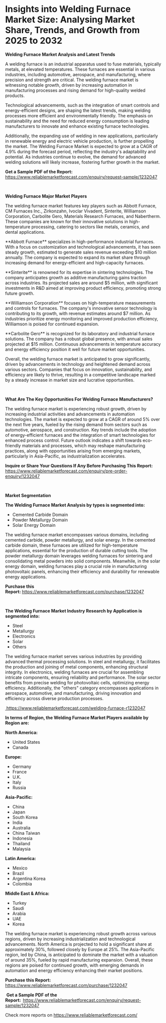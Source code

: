 <p><h1>Insights into Welding Furnace Market Size: Analysing Market Share, Trends, and Growth from 2025 to 2032</h1></p><p><strong>Welding Furnace Market Analysis and Latest Trends</strong></p>
<p><p>A welding furnace is an industrial apparatus used to fuse materials, typically metals, at elevated temperatures. These furnaces are essential in various industries, including automotive, aerospace, and manufacturing, where precision and strength are critical. The welding furnace market is witnessing notable growth, driven by increasing automation in manufacturing processes and rising demand for high-quality welded products. </p><p>Technological advancements, such as the integration of smart controls and energy-efficient designs, are shaping the latest trends, making welding processes more efficient and environmentally friendly. The emphasis on sustainability and the need for reduced energy consumption is leading manufacturers to innovate and enhance existing furnace technologies. </p><p>Additionally, the expanding use of welding in new applications, particularly in renewable energy and electric vehicle production, is further propelling the market. The Welding Furnace Market is expected to grow at a CAGR of 4.9% during the forecast period, reflecting the industry's adaptability and potential. As industries continue to evolve, the demand for advanced welding solutions will likely increase, fostering further growth in the market.</p></p>
<p><strong>Get a Sample PDF of the Report:&nbsp;</strong> <a href="https://www.reliablemarketforecast.com/enquiry/request-sample/1232047?utm_campaign=2439&utm_medium=2&utm_source=Github&utm_content=ia&utm_term=09042025&utm_id=welding-furnace">https://www.reliablemarketforecast.com/enquiry/request-sample/1232047</a></p>
<p>&nbsp;</p>
<p><strong>Welding Furnace Major Market Players</strong></p>
<p><p>The welding furnace market features key players such as Abbott Furnace, CM Furnaces Inc., Zirkonzahn, Ivoclar Vivadent, Sinterite, Williamson Corporation, Carbolite Gero, Materials Research Furnaces, and Nabertherm. These companies are known for their innovative solutions in high-temperature processing, catering to sectors like metals, ceramics, and dental applications.</p><p>**Abbott Furnace** specializes in high-performance industrial furnaces. With a focus on customization and technological advancements, it has seen steady growth, estimated to generate sales revenue exceeding $10 million annually. The company is expected to expand its market share through increasing demand for energy-efficient and high-capacity furnaces.</p><p>**Sinterite** is renowned for its expertise in sintering technologies. The company anticipates growth as additive manufacturing gains traction across industries. Its projected sales are around $5 million, with significant investments in R&D aimed at improving product efficiency, promoting strong future growth.</p><p>**Williamson Corporation** focuses on high-temperature measurements and controls for furnaces. The company's innovative sensor technology is contributing to its growth, with revenue estimates around $7 million. As industries prioritize energy monitoring and improved production efficiency, Williamson is poised for continued expansion.</p><p>**Carbolite Gero** is recognized for its laboratory and industrial furnace solutions. The company has a robust global presence, with annual sales projected at $15 million. Continuous advancements in temperature accuracy and energy efficiency position it well for future market opportunities.</p><p>Overall, the welding furnace market is anticipated to grow significantly, driven by advancements in technology and heightened demand across various sectors. Companies that focus on innovation, sustainability, and efficiency are likely to thrive, resulting in a competitive landscape marked by a steady increase in market size and lucrative opportunities.</p></p>
<p>&nbsp;</p>
<p><strong>What Are The Key Opportunities For Welding Furnace Manufacturers?</strong></p>
<p><p>The welding furnace market is experiencing robust growth, driven by increasing industrial activities and advancements in automation technologies. The market is expected to grow at a CAGR of around 5% over the next five years, fueled by the rising demand from sectors such as automotive, aerospace, and construction. Key trends include the adoption of energy-efficient furnaces and the integration of smart technologies for enhanced process control. Future outlook indicates a shift towards eco-friendly materials and processes, which may reshape manufacturing practices, along with opportunities arising from emerging markets, particularly in Asia-Pacific, as industrialization accelerates.</p></p>
<p><strong>Inquire or Share Your Questions If Any Before Purchasing This Report:</strong> <a href="https://www.reliablemarketforecast.com/enquiry/pre-order-enquiry/1232047?utm_campaign=2439&utm_medium=2&utm_source=Github&utm_content=ia&utm_term=09042025&utm_id=welding-furnace">https://www.reliablemarketforecast.com/enquiry/pre-order-enquiry/1232047</a></p>
<p>&nbsp;</p>
<p><strong>Market Segmentation</strong></p>
<p><strong>The Welding Furnace Market Analysis by types is segmented into:</strong></p>
<p><ul><li>Cemented Carbide Domain</li><li>Powder Metallurgy Domain</li><li>Solar Energy Domain</li></ul></p>
<p><p>The welding furnace market encompasses various domains, including cemented carbide, powder metallurgy, and solar energy. In the cemented carbide domain, these furnaces are utilized for high-temperature applications, essential for the production of durable cutting tools. The powder metallurgy domain leverages welding furnaces for sintering and consolidating metal powders into solid components. Meanwhile, in the solar energy domain, welding furnaces play a crucial role in manufacturing photovoltaic panels, enhancing their efficiency and durability for renewable energy applications.</p></p>
<p><strong>Purchase this Report:&nbsp;</strong><a href="https://www.reliablemarketforecast.com/purchase/1232047?utm_campaign=2439&utm_medium=2&utm_source=Github&utm_content=ia&utm_term=09042025&utm_id=welding-furnace">https://www.reliablemarketforecast.com/purchase/1232047</a></p>
<p>&nbsp;</p>
<p><strong>The Welding Furnace Market Industry Research by Application is segmented into:</strong></p>
<p><ul><li>Steel</li><li>Metallurgy</li><li>Electronics</li><li>Solar</li><li>Others</li></ul></p>
<p><p>The welding furnace market serves various industries by providing advanced thermal processing solutions. In steel and metallurgy, it facilitates the production and joining of metal components, enhancing structural integrity. In electronics, welding furnaces are crucial for assembling intricate components, ensuring reliability and performance. The solar sector benefits from precise welding for photovoltaic cells, optimizing energy efficiency. Additionally, the "others" category encompasses applications in aerospace, automotive, and manufacturing, driving innovation and efficiency across diverse production processes.</p></p>
<p><a href="https://www.reliablemarketforecast.com/welding-furnace-r1232047?utm_campaign=2439&utm_medium=2&utm_source=Github&utm_content=ia&utm_term=09042025&utm_id=welding-furnace">&nbsp;https://www.reliablemarketforecast.com/welding-furnace-r1232047</a></p>
<p><strong>In terms of Region, the Welding Furnace Market Players available by Region are:</strong></p>
<p>
    <p> <strong> North America: </strong>
        <ul>
            <li>United States</li>
            <li>Canada</li>
        </ul>
        </p> 
    <p> <strong> Europe: </strong>
        <ul>
            <li>Germany</li>
            <li>France</li>
            <li>U.K.</li>
            <li>Italy</li>
            <li>Russia</li>
        </ul>
        </p> 
    <p> <strong> Asia-Pacific: </strong>
        <ul>
            <li>China</li>
            <li>Japan</li>
            <li>South Korea</li>
            <li>India</li>
            <li>Australia</li>
            <li>China Taiwan</li>
            <li>Indonesia</li>
            <li>Thailand</li>
            <li>Malaysia</li>
        </ul>
        </p> 
    <p> <strong> Latin America: </strong>
        <ul>
            <li>Mexico</li>
            <li>Brazil</li>
            <li>Argentina Korea</li>
            <li>Colombia</li>
        </ul>
        </p> 
    <p> <strong> Middle East & Africa: </strong>
        <ul>
            <li>Turkey</li>
            <li>Saudi</li>
            <li>Arabia</li>
            <li>UAE</li>
            <li>Korea</li>
        </ul>
    </p>
    </p>
<p><p>The welding furnace market is experiencing robust growth across various regions, driven by increasing industrialization and technological advancements. North America is projected to hold a significant share at approximately 30%, followed closely by Europe at 25%. The Asia-Pacific region, led by China, is anticipated to dominate the market with a valuation of around 35%, fueled by rapid manufacturing expansion. Overall, these regions are poised for continued growth, with emerging demands in automation and energy efficiency enhancing their market positions.</p></p>
<p><strong>Purchase this Report: </strong><a href="https://www.reliablemarketforecast.com/purchase/1232047?utm_campaign=2439&utm_medium=2&utm_source=Github&utm_content=ia&utm_term=09042025&utm_id=welding-furnace">https://www.reliablemarketforecast.com/purchase/1232047</a></p>
<p>&nbsp;<strong>Get a Sample PDF of the Report:&nbsp;&nbsp;</strong><a href="https://www.reliablemarketforecast.com/enquiry/request-sample/1232047?utm_campaign=2439&utm_medium=2&utm_source=Github&utm_content=ia&utm_term=09042025&utm_id=welding-furnace">https://www.reliablemarketforecast.com/enquiry/request-sample/1232047</a></p>
<p><strong></strong></p>
<p>Check more reports on <a href="https://www.reliablemarketforecast.com/?utm_campaign=2439&utm_medium=2&utm_source=Github&utm_content=ia&utm_term=09042025&utm_id=welding-furnace">https://www.reliablemarketforecast.com/</a></p>
